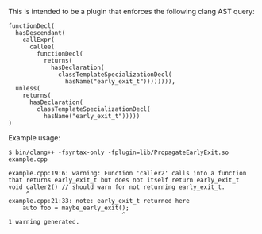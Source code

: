 This is intended to be a plugin that enforces the following clang AST query:
```
functionDecl(
  hasDescendant(
    callExpr(
      callee(
        functionDecl(
          returns(
            hasDeclaration(
              classTemplateSpecializationDecl(
                hasName("early_exit_t")))))))),
  unless(
    returns(
      hasDeclaration(
        classTemplateSpecializationDecl(
          hasName("early_exit_t")))))
)
```

Example usage:

`$ bin/clang++ -fsyntax-only -fplugin=lib/PropagateEarlyExit.so example.cpp`

```
example.cpp:19:6: warning: Function 'caller2' calls into a function that returns early_exit_t but does not itself return early_exit_t
void caller2() // should warn for not returning early_exit_t.
     ^
example.cpp:21:33: note: early_exit_t returned here
    auto foo = maybe_early_exit();
                                ^
1 warning generated.
```
